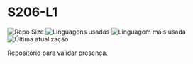 # S206-L1

![Repo Size](https://img.shields.io/github/repo-size/joaodutra88/S206-L1)
![Linguagens usadas](https://img.shields.io/github/languages/count/joaodutra88/S206-L1)
![Linguagem mais usada](https://img.shields.io/github/languages/top/joaodutra88/S206-L1)
![Última atualização](https://img.shields.io/github/last-commit/joaodutra88/S206-L1)


Repositório para validar presença. 